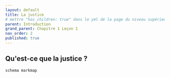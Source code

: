 ```yaml
---
layout: default
title: La justice
# mettre "has_children: true" dans le yml de la page du niveau supérieur
parent: Introduction
grand_parent: Chapitre 1 Leçon 1
nav_order: 2
published: true
---
```

## Qu'est-ce que la justice ?

`schema markmap`